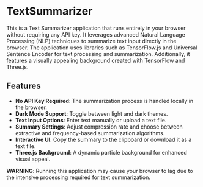 # TextSummarizer

This is a Text Summarizer application that runs entirely in your browser without requiring any API key. It leverages advanced Natural Language Processing (NLP) techniques to summarize text input directly in the browser. The application uses libraries such as TensorFlow.js and Universal Sentence Encoder for text processing and summarization. Additionally, it features a visually appealing background created with TensorFlow and Three.js.

## Features
- **No API Key Required**: The summarization process is handled locally in the browser.
- **Dark Mode Support**: Toggle between light and dark themes.
- **Text Input Options**: Enter text manually or upload a text file.
- **Summary Settings**: Adjust compression rate and choose between extractive and frequency-based summarization algorithms.
- **Interactive UI**: Copy the summary to the clipboard or download it as a text file.
- **Three.js Background**: A dynamic particle background for enhanced visual appeal.

**WARNING**: Running this application may cause your browser to lag due to the intensive processing required for text summarization.
